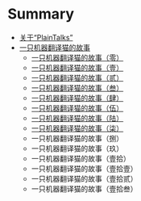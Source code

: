 # Summary

* [关于“PlainTalks”](README.md)
* [一只机器翻译猫的故事](TranslationCAT/translationcatseriesmd.md)
   * [一只机器翻译猫的故事（零）](TranslationCAT/TCAT_1.md)
   * [一只机器翻译猫的故事（壹）](TranslationCAT/TCAT_0.md)
   * [一只机器翻译猫的故事（贰）](TranslationCAT/TCAT_2.md)
   * [一只机器翻译猫的故事（叁）](TranslationCAT/TCAT_3.md)
   * [一只机器翻译猫的故事（肆）](TranslationCAT/TCAT_4.md)
   * [一只机器翻译猫的故事（伍）](TranslationCAT/TCAT_5.md)
   * [一只机器翻译猫的故事（陆）](TranslationCAT/TCAT_6.md)
   * [一只机器翻译猫的故事（柒）](TranslationCAT/TCAT_7.md)
   * 一只机器翻译猫的故事（捌）
   * 一只机器翻译猫的故事（玖）
   * 一只机器翻译猫的故事（壹拾）
   * 一只机器翻译猫的故事（壹拾壹）
   * 一只机器翻译猫的故事（壹拾贰）
   * 一只机器翻译猫的故事（壹拾叁）


